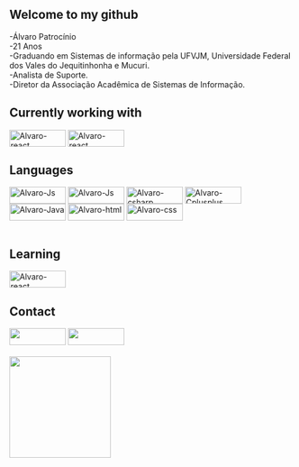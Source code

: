  <h2>Welcome to my github</h2>
-Álvaro Patrocínio<br>
-21 Anos<br>
-Graduando em Sistemas de informação pela UFVJM, Universidade Federal dos Vales do Jequitinhonha e Mucuri.<br>
-Analista de Suporte.<br>
-Diretor da Associação Acadêmica de Sistemas de Informação.
<div>
  <h2>Currently working with</h2>
  <img align="center" alt="Alvaro-react" height="30" width="100" src="https://img.shields.io/badge/React-20232A?style=for-the-badge&logo=react&logoColor=61DAFB">
  <img align="center" alt="Alvaro-react" height="30" width="100" src="https://img.shields.io/badge/Node.js-43853D?style=for-the-badge&logo=node.js&logoColor=white">
</div>
<div style="display: inline_block">
  <h2>Languages</h2>
  <div>
  <img align="center" alt="Alvaro-Js" height="30" width="100" src="https://img.shields.io/badge/Javascript-F7DF1E?style=for-the-badge&logo=javascript&logoColor=black">
  <img align="center" alt="Alvaro-Js" height="30" width="100" src="https://img.shields.io/badge/Typescript-1767B4?style=for-the-badge&logo=typescript&logoColor=white">
  <img align="center" alt="Alvaro-csharp" height="30" width="100" src="https://img.shields.io/badge/C%23-239120?style=for-the-badge&logo=c-sharp&logoColor=white">
  <img align="center" alt="Alvaro-Cplusplus" height="30" width="100" src="https://img.shields.io/badge/C%2B%2B-00599C?style=for-the-badge&logo=c%2B%2B&logoColor=white">
    </div>
  <div>
  <img align="center" alt="Alvaro-Java" height="30" width="100" src="https://img.shields.io/badge/Java-ED8B00?style=for-the-badge&logo=java&logoColor=white">
  <img align="center" alt="Alvaro-html" height="30" width="100" src="https://img.shields.io/badge/HTML5-E34F26?style=for-the-badge&logo=html5&logoColor=white">
      <img align="center" alt="Alvaro-css" height="30" width="100" src="https://img.shields.io/badge/CSS3-1572B6?style=for-the-badge&logo=css3&logoColor=white"> 
  </div> 
  <br>
  <div>
  <h2>Learning</h2>
  <img align="center" alt="Alvaro-react" height="30" width="100" src="https://img.shields.io/badge/.NET-5C2D91?style=for-the-badge&logo=.net&logoColor=white">
</div>
</div>
</div>
<div style="display: inline_block">
  <h2 >Contact</h2>
   <a href="https://www.linkedin.com/in/alvarosoare/" target="_blank"><img height="30" width="100"  src="https://img.shields.io/badge/-LinkedIn-%230077B5?style=for-the-badge&logo=linkedin&logoColor=white" target="_blank"></a>
  <a href = "mailto:soares.alvaro@ufvjm.edu.br"><img  height="30" width="100" src="https://img.shields.io/badge/-Gmail-%23333?style=for-the-badge&logo=gmail&logoColor=white" target="_blank"></a></div> 
  <br>
<div align="left" style="display: inline_block">
  <a href="https://github.com/AlvaroPatrocinio">
  <img height="180em" src="https://github-readme-stats.vercel.app/api/top-langs/?username=AlvaroPatrocinio&layout=compact&langs_count=7&theme=dracula"/>  
</div>
 
  
